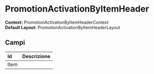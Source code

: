 
# PromotionActivationByItemHeader

**Context:** PromotionActivationByItemHeaderContext  
**Default Layout:** PromotionActivationByItemHeaderLayout

## Campi

| Id | Descrizione |
| :--- | :--- |
| Item |  |

